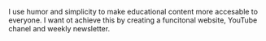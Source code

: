 I use humor and simplicity to make educational content more accesable to everyone. I want ot achieve this by creating a funcitonal website, YouTube chanel and weekly newsletter. 

